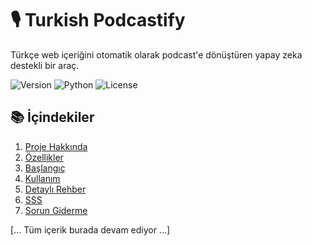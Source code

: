 # 🎙️ Turkish Podcastify

Türkçe web içeriğini otomatik olarak podcast'e dönüştüren yapay zeka destekli bir araç.

![Version](https://img.shields.io/badge/version-1.0.0-blue)
![Python](https://img.shields.io/badge/python-3.11%2B-blue)
![License](https://img.shields.io/badge/license-MIT-green)

## 📚 İçindekiler
1. [Proje Hakkında](#proje-hakkında)
2. [Özellikler](#özellikler)
3. [Başlangıç](#başlangıç)
4. [Kullanım](#kullanım)
5. [Detaylı Rehber](#detaylı-rehber)
6. [SSS](#sss)
7. [Sorun Giderme](#sorun-giderme)

[... Tüm içerik burada devam ediyor ...]